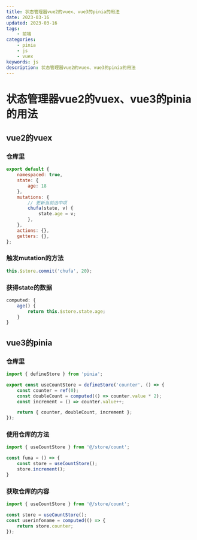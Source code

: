 ```yaml
---
title: 状态管理器vue2的vuex、vue3的pinia的用法
date: 2023-03-16
updated: 2023-03-16
tags: 
    - 前端
categories: 
    - pinia
    - js
    - vuex
keywords: js
description: 状态管理器vue2的vuex、vue3的pinia的用法
---
```

# 状态管理器vue2的vuex、vue3的pinia的用法
## vue2的vuex
### 仓库里
```js
export default {
    namespaced: true,
    state: {
        age: 18
    },
    mutations: {
        // 更新当前选中项
        chufa(state, v) {
            state.age = v;
        },
    },
    actions: {},
    getters: {},
};


```
### 触发mutation的方法
```js
this.$store.commit('chufa', 20);
```
### 获得state的数据
```js
computed: {
    age() {
        return this.$store.state.age;
    }
}
```
## vue3的pinia
### 仓库里
```js
import { defineStore } from 'pinia';

export const useCountStore = defineStore('counter', () => {
    const counter = ref(0);
    const doubleCount = computed(() => counter.value * 2);
    const increment = () => counter.value++;

    return { counter, doubleCount, increment };
});

```
### 使用仓库的方法
```ts
import { useCountStore } from '@/store/count';

const funa = () => {
    const store = useCountStore();
    store.increment();
}
```

### 获取仓库的内容
```ts
import { useCountStore } from '@/store/count';

const store = useCountStore();
const userinfoname = computed(() => {
    return store.counter;
});

```